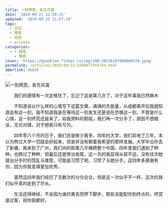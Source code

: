 ```yaml
---
title: 一别两宽，各生欢喜
date: '2019-09-21 22:58:35'
updated: '2019-09-22 11:57:39'
tags:
  - 日记
  - 随笔
  - 总结
  - private
categories:
  - - 随笔
    - 情感
cover: 'https://gooohlan.fishpi.cn/img/100-20210107000806574.jpeg'
permalink: /articles/2019/09/21/1569077915744.html
abbrlink: 40836
---
```


![一别两宽，各生欢喜](https://gooohlan.fishpi.cn/img/100-20210107000806574.jpeg)

&emsp;&emsp;我们的感情有一次定格住了，忘记了这是第几次了，对于这件事我已然麻木

&emsp;&emsp;不知道该以什么样的心情写下这篇文章，满满的负能量，从成都离开后我就知道会有这一刻，我不知道我是在等待这一刻发生还是说在恐惧这一刻，不管是什么心情，这一刻终究还是来了，如我预料的那般，我们再一次分手了，原因不想细谈，无论对错，对于她我只有亏欠。

&emsp;&emsp;四年零八个月的日子，我们总是聚少离多，四年的大学，我们异地了三年，本以为熬过大学一切就会好起来，但是并没有朝着我希望的那样发展。大学毕业你去了新疆，我来到了广州，我们间的距离几乎横跨整个中国，四年里我们遇到了种种，也跨过了种种，但最后还是惨淡收尾。这一次的我显得从容不迫，没有往次她提出分手时的慌乱与难受，可能是习惯了吧，习惯了与她分手。这四年多感谢有你，因为你我变得更加优秀。

&emsp;&emsp;虽然这四年我们经历了无数次的分分合合，但是这一次似乎不一样，这次的我们似乎真的走到了尽头。

&emsp;&emsp;生活还得继续，不会因为谁的离去而停下脚步，那些没能配你到终点的，终究是过客，祝你我都好。
